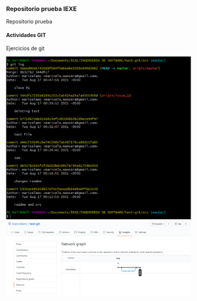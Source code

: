 ### Repositorio prueba IEXE 

Repositorio prueba 

#### Actividades GIT 

Ejercicios de git

![](src/git_log.png)
![](src/Network.png)